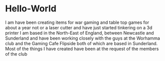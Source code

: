 # Hello-World
I am have been creating items for war gaming and table top games for about a year not or a laser cutter and have just started  tinkering on a 3d printer
I am based in the North-East of England, between Newcastle and Sunderland and have been working closely with the guys at the Worhamma club and the Gaming Cafe Flipside both of which are based in Sunderland.
Most of the things I have created have been at the request of the members of the club
